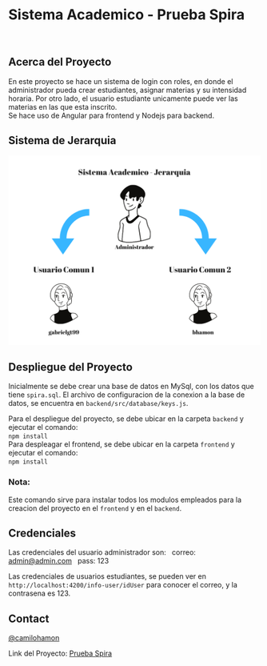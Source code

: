 <h1>Sistema Academico - Prueba Spira</h1>

<br />
 
<!-- ABOUT THE PROJECT -->
## Acerca del Proyecto
En este proyecto se hace un sistema de login con roles, en donde el administrador pueda crear estudiantes,
asignar materias y su intensidad horaria. Por otro lado, el usuario estudiante unicamente puede ver las
materias en las que esta inscrito. <br> Se hace uso de Angular para frontend y Nodejs para backend.

## Sistema de Jerarquia

![Jerarquia](https://github.com/CamiloHamon/spira/blob/main/jerarquia.png)
 
## Despliegue del Proyecto
Inicialmente se debe crear una base de datos en MySql, con los datos que tiene ``spira.sql``. El archivo de configuracion de la conexion a la base de datos, se encuentra en ``backend/src/database/keys.js``.

Para el despliegue del proyecto, se debe ubicar en la carpeta ``backend`` y ejecutar el comando:
<br>``npm install``
<br>Para despleagar el frontend, se debe ubicar en la carpeta ``frontend`` y ejecutar el comando:
<br>``npm install``
### Nota:
Este comando sirve para instalar todos los modulos empleados para la creacion del proyecto en el ``frontend`` y en el ``backend``.

## Credenciales
Las credenciales del usuario administrador son:
 &nbsp; correo: admin@admin.com
 &nbsp; pass: 123

Las credenciales de usuarios estudiantes, se pueden ver en ``http://localhost:4200/info-user/idUser`` para conocer el correo, y la contrasena es 123.
 
<!-- CONTACT -->
## Contact
 
[@camilohamon](https://github.com/camilohamon)<br />
 
Link del Proyecto: [Prueba Spira](https://github.com/CamiloHamon/spira)
